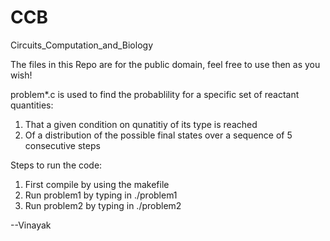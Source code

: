 CCB
===

Circuits_Computation_and_Biology

The files in this Repo are for the public domain, feel free to use then as you wish!

problem*.c is used to find the probablility for a specific set of reactant quantities:
1) That a given condition on qunatitiy of its type is reached
2) Of a distribution of the possible final states over a sequence of 5 consecutive steps

Steps to run the code:
1) First compile by using the makefile
2) Run problem1 by typing in ./problem1
2) Run problem2 by typing in ./problem2

--Vinayak
